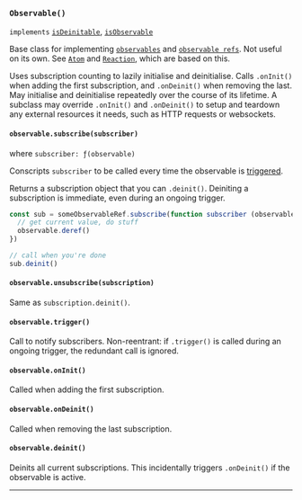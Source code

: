 ### `Observable()`

`implements` [`isDeinitable`](#-isdeinitable-value-), [`isObservable`](#-isobservable-value-)

Base class for implementing [`observables`](#-isobservable-value-) and
[`observable refs`](#-isobservableref-value-). Not useful on its own.
See [`Atom`](#-atom-value-) and [`Reaction`](#-reaction-def-), which are based
on this.

Uses subscription counting to lazily initialise and deinitialise. Calls
`.onInit()` when adding the first subscription, and `.onDeinit()` when removing
the last. May initialise and deinitialise repeatedly over the course of its
lifetime. A subclass may override `.onInit()` and `.onDeinit()` to setup and
teardown any external resources it needs, such as HTTP requests or websockets.

#### `observable.subscribe(subscriber)`

where `subscriber: ƒ(observable)`

Conscripts `subscriber` to be called every time the observable is
[triggered](#-observable-trigger-).

Returns a subscription object that you can `.deinit()`. Deiniting a subscription
is immediate, even during an ongoing trigger.

```js
const sub = someObservableRef.subscribe(function subscriber (observable) {
  // get current value, do stuff
  observable.deref()
})

// call when you're done
sub.deinit()
```

#### `observable.unsubscribe(subscription)`

Same as `subscription.deinit()`.

#### `observable.trigger()`

Call to notify subscribers. Non-reentrant: if `.trigger()` is called during an
ongoing trigger, the redundant call is ignored.

#### `observable.onInit()`

Called when adding the first subscription.

#### `observable.onDeinit()`

Called when removing the last subscription.

#### `observable.deinit()`

Deinits all current subscriptions. This incidentally triggers `.onDeinit()` if
the observable is active.

---
